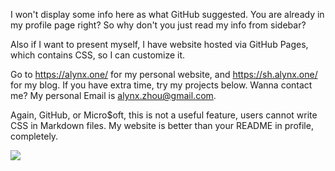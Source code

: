 <!-- ### Hi there 👋 -->

<!--
**AlynxZhou/AlynxZhou** is a ✨ _special_ ✨ repository because its `README.md` (this file) appears on your GitHub profile.

Here are some ideas to get you started:

- 🔭 I’m currently working on ...
- 🌱 I’m currently learning ...
- 👯 I’m looking to collaborate on ...
- 🤔 I’m looking for help with ...
- 💬 Ask me about ...
- 📫 How to reach me: ...
- 😄 Pronouns: ...
- ⚡ Fun fact: ...
-->

I won't display some info here as what GitHub suggested. You are already in my profile page right? So why don't you just read my info from sidebar?

Also if I want to present myself, I have website hosted via GitHub Pages, which contains CSS, so I can customize it.

Go to <https://alynx.one/> for my personal website, and <https://sh.alynx.one/> for my blog. If you have extra time, try my projects below. Wanna contact me? My personal Email is [alynx.zhou@gmail.com](mailto:alynx.zhou@gmail.com).

Again, GitHub, or Micro$oft, this is not a useful feature, users cannot write CSS in Markdown files. My website is better than your README in profile, completely.

![](https://dota.librian.net/api/d?id=335153592&要=比赛,比赛时长,常用英雄)
